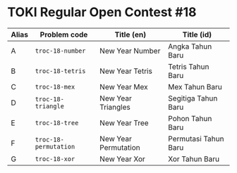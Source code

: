 # TOKI Regular Open Contest #18

| Alias | Problem code          | Title (en)           | Title (id)           |
| ----- | --------------------- | -------------------- | -------------------- |
| A     | `troc-18-number`      | New Year Number      | Angka Tahun Baru     |
| B     | `troc-18-tetris`      | New Year Tetris      | Tetris Tahun Baru    |
| C     | `troc-18-mex`         | New Year Mex         | Mex Tahun Baru       |
| D     | `troc-18-triangle`    | New Year Triangles   | Segitiga Tahun Baru  |
| E     | `troc-18-tree`        | New Year Tree        | Pohon Tahun Baru     |
| F     | `troc-18-permutation` | New Year Permutation | Permutasi Tahun Baru |
| G     | `troc-18-xor`         | New Year Xor         | Xor Tahun Baru       |
